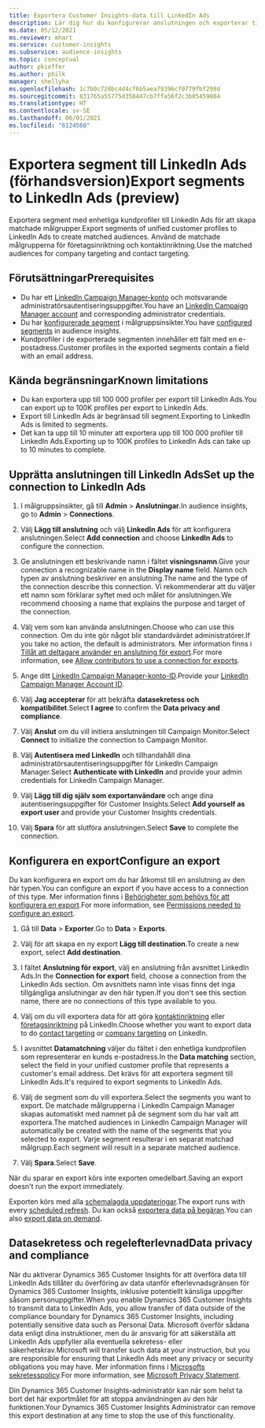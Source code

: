 ```yaml
---
title: Exportera Customer Insights-data till LinkedIn Ads
description: Lär dig hur du konfigurerar anslutningen och exporterar till LinkedIn Ads.
ms.date: 05/12/2021
ms.reviewer: mhart
ms.service: customer-insights
ms.subservice: audience-insights
ms.topic: conceptual
author: pkieffer
ms.author: philk
manager: shellyha
ms.openlocfilehash: 1c7b0c728bc4d4cf6b5aea79396cf0779fbf298d
ms.sourcegitcommit: 831765a55775d358447cb7ffa56f2c3b85459084
ms.translationtype: HT
ms.contentlocale: sv-SE
ms.lasthandoff: 06/01/2021
ms.locfileid: "6124560"
---
```

# <a name="export-segments-to-linkedin-ads-preview"></a><span data-ttu-id="e7ff0-103">Exportera segment till LinkedIn Ads (förhandsversion)</span><span class="sxs-lookup"><span data-stu-id="e7ff0-103">Export segments to LinkedIn Ads (preview)</span></span>

<span data-ttu-id="e7ff0-104">Exportera segment med enhetliga kundprofiler till LinkedIn Ads för att skapa matchade målgrupper.</span><span class="sxs-lookup"><span data-stu-id="e7ff0-104">Export segments of unified customer profiles to LinkedIn Ads to create matched audiences.</span></span> <span data-ttu-id="e7ff0-105">Använd de matchade målgrupperna för företagsinriktning och kontaktinriktning.</span><span class="sxs-lookup"><span data-stu-id="e7ff0-105">Use the matched audiences for company targeting and contact targeting.</span></span>

## <a name="prerequisites"></a><span data-ttu-id="e7ff0-106">Förutsättningar</span><span class="sxs-lookup"><span data-stu-id="e7ff0-106">Prerequisites</span></span>

-   <span data-ttu-id="e7ff0-107">Du har ett [LinkedIn Campaign Manager-konto](https://business.linkedin.com/marketing-solutions/ads) och motsvarande administratörsautentiseringsuppgifter.</span><span class="sxs-lookup"><span data-stu-id="e7ff0-107">You have an [LinkedIn Campaign Manager account](https://business.linkedin.com/marketing-solutions/ads) and corresponding administrator credentials.</span></span>
-   <span data-ttu-id="e7ff0-108">Du har [konfigurerade segment](segments.md) i målgruppsinsikter.</span><span class="sxs-lookup"><span data-stu-id="e7ff0-108">You have [configured segments](segments.md) in audience insights.</span></span>
-   <span data-ttu-id="e7ff0-109">Kundprofiler i de exporterade segmenten innehåller ett fält med en e-postadress.</span><span class="sxs-lookup"><span data-stu-id="e7ff0-109">Customer profiles in the exported segments contain a field with an email address.</span></span>

## <a name="known-limitations"></a><span data-ttu-id="e7ff0-110">Kända begränsningar</span><span class="sxs-lookup"><span data-stu-id="e7ff0-110">Known limitations</span></span>

- <span data-ttu-id="e7ff0-111">Du kan exportera upp till 100 000 profiler per export till LinkedIn Ads.</span><span class="sxs-lookup"><span data-stu-id="e7ff0-111">You can export up to 100K profiles per export to LinkedIn Ads.</span></span>
- <span data-ttu-id="e7ff0-112">Export till LinkedIn Ads är begränsad till segment.</span><span class="sxs-lookup"><span data-stu-id="e7ff0-112">Exporting to LinkedIn Ads is limited to segments.</span></span>
- <span data-ttu-id="e7ff0-113">Det kan ta upp till 10 minuter att exportera upp till 100 000 profiler till LinkedIn Ads.</span><span class="sxs-lookup"><span data-stu-id="e7ff0-113">Exporting up to 100K profiles to LinkedIn Ads can take up to 10 minutes to complete.</span></span> 

## <a name="set-up-the-connection-to-linkedin-ads"></a><span data-ttu-id="e7ff0-114">Upprätta anslutningen till LinkedIn Ads</span><span class="sxs-lookup"><span data-stu-id="e7ff0-114">Set up the connection to LinkedIn Ads</span></span>

1. <span data-ttu-id="e7ff0-115">I målgruppsinsikter, gå till **Admin** > **Anslutningar**.</span><span class="sxs-lookup"><span data-stu-id="e7ff0-115">In audience insights, go to **Admin** > **Connections**.</span></span>

1. <span data-ttu-id="e7ff0-116">Välj **Lägg till anslutning** och välj **LinkedIn Ads** för att konfigurera anslutningen.</span><span class="sxs-lookup"><span data-stu-id="e7ff0-116">Select **Add connection** and choose **LinkedIn Ads** to configure the connection.</span></span>

1. <span data-ttu-id="e7ff0-117">Ge anslutningen ett beskrivande namn i fältet **visningsnamn**.</span><span class="sxs-lookup"><span data-stu-id="e7ff0-117">Give your connection a recognizable name in the **Display name** field.</span></span> <span data-ttu-id="e7ff0-118">Namn och typen av anslutning beskriver en anslutning.</span><span class="sxs-lookup"><span data-stu-id="e7ff0-118">The name and the type of the connection describe this connection.</span></span> <span data-ttu-id="e7ff0-119">Vi rekommenderar att du väljer ett namn som förklarar syftet med och målet för anslutningen.</span><span class="sxs-lookup"><span data-stu-id="e7ff0-119">We recommend choosing a name that explains the purpose and target of the connection.</span></span>

1. <span data-ttu-id="e7ff0-120">Välj vem som kan använda anslutningen.</span><span class="sxs-lookup"><span data-stu-id="e7ff0-120">Choose who can use this connection.</span></span> <span data-ttu-id="e7ff0-121">Om du inte gör något blir standardvärdet administratörer.</span><span class="sxs-lookup"><span data-stu-id="e7ff0-121">If you take no action, the default is administrators.</span></span> <span data-ttu-id="e7ff0-122">Mer information finns i [Tillåt att deltagare använder en anslutning för export](connections.md#allow-contributors-to-use-a-connection-for-exports).</span><span class="sxs-lookup"><span data-stu-id="e7ff0-122">For more information, see [Allow contributors to use a connection for exports](connections.md#allow-contributors-to-use-a-connection-for-exports).</span></span>

1. <span data-ttu-id="e7ff0-123">Ange ditt [LinkedIn Campaign Manager-konto-ID](https://www.linkedin.com/help/lms/answer/a424270).</span><span class="sxs-lookup"><span data-stu-id="e7ff0-123">Provide your [LinkedIn Campaign Manager Account ID](https://www.linkedin.com/help/lms/answer/a424270).</span></span>

1. <span data-ttu-id="e7ff0-124">Välj **Jag accepterar** för att bekräfta **datasekretess och kompatibilitet**.</span><span class="sxs-lookup"><span data-stu-id="e7ff0-124">Select **I agree** to confirm the **Data privacy and compliance**.</span></span>

1. <span data-ttu-id="e7ff0-125">Välj **Anslut** om du vill initiera anslutningen till Campaign Monitor.</span><span class="sxs-lookup"><span data-stu-id="e7ff0-125">Select **Connect** to initialize the connection to Campaign Monitor.</span></span>

1. <span data-ttu-id="e7ff0-126">Välj **Autentisera med LinkedIn** och tillhandahåll dina administratörsautentiseringsuppgifter för LinkedIn Campaign Manager.</span><span class="sxs-lookup"><span data-stu-id="e7ff0-126">Select **Authenticate with LinkedIn** and provide your admin credentials for LinkedIn Campaign Manager.</span></span>

1. <span data-ttu-id="e7ff0-127">Välj **Lägg till dig själv som exportanvändare** och ange dina autentiseringsuppgifter för Customer Insights.</span><span class="sxs-lookup"><span data-stu-id="e7ff0-127">Select **Add yourself as export user** and provide your Customer Insights credentials.</span></span>

1. <span data-ttu-id="e7ff0-128">Välj **Spara** för att slutföra anslutningen.</span><span class="sxs-lookup"><span data-stu-id="e7ff0-128">Select **Save** to complete the connection.</span></span>

## <a name="configure-an-export"></a><span data-ttu-id="e7ff0-129">Konfigurera en export</span><span class="sxs-lookup"><span data-stu-id="e7ff0-129">Configure an export</span></span>

<span data-ttu-id="e7ff0-130">Du kan konfigurera en export om du har åtkomst till en anslutning av den här typen.</span><span class="sxs-lookup"><span data-stu-id="e7ff0-130">You can configure an export if you have access to a connection of this type.</span></span> <span data-ttu-id="e7ff0-131">Mer information finns i [Behörigheter som behövs för att konfigurera en export](export-destinations.md#set-up-a-new-export).</span><span class="sxs-lookup"><span data-stu-id="e7ff0-131">For more information, see [Permissions needed to configure an export](export-destinations.md#set-up-a-new-export).</span></span>

1. <span data-ttu-id="e7ff0-132">Gå till **Data** > **Exporter**.</span><span class="sxs-lookup"><span data-stu-id="e7ff0-132">Go to **Data** > **Exports**.</span></span>

1. <span data-ttu-id="e7ff0-133">Välj för att skapa en ny export **Lägg till destination**.</span><span class="sxs-lookup"><span data-stu-id="e7ff0-133">To create a new export, select **Add destination**.</span></span>

1. <span data-ttu-id="e7ff0-134">I fältet **Anslutning för export**, välj en anslutning från avsnittet LinkedIn Ads.</span><span class="sxs-lookup"><span data-stu-id="e7ff0-134">In the **Connection for export** field, choose a connection from the LinkedIn Ads section.</span></span> <span data-ttu-id="e7ff0-135">Om avsnittets namn inte visas finns det inga tillgängliga anslutningar av den här typen.</span><span class="sxs-lookup"><span data-stu-id="e7ff0-135">If you don't see this section name, there are no connections of this type available to you.</span></span>

1. <span data-ttu-id="e7ff0-136">Välj om du vill exportera data för att göra [kontaktinriktning](https://business.linkedin.com/marketing-solutions/ad-targeting/contact-targeting) eller [företagsinriktning](https://business.linkedin.com/marketing-solutions/ad-targeting/account-targeting) på LinkedIn.</span><span class="sxs-lookup"><span data-stu-id="e7ff0-136">Choose whether you want to export data to do [contact targeting](https://business.linkedin.com/marketing-solutions/ad-targeting/contact-targeting) or [company targeting](https://business.linkedin.com/marketing-solutions/ad-targeting/account-targeting) on LinkedIn.</span></span> 

1. <span data-ttu-id="e7ff0-137">I avsnittet **Datamatchning** väljer du fältet i den enhetliga kundprofilen som representerar en kunds e-postadress.</span><span class="sxs-lookup"><span data-stu-id="e7ff0-137">In the **Data matching** section, select the field in your unified customer profile that represents a customer's email address.</span></span> <span data-ttu-id="e7ff0-138">Det krävs för att exportera segment till LinkedIn Ads.</span><span class="sxs-lookup"><span data-stu-id="e7ff0-138">It's required to export segments to LinkedIn Ads.</span></span>

1. <span data-ttu-id="e7ff0-139">Välj de segment som du vill exportera.</span><span class="sxs-lookup"><span data-stu-id="e7ff0-139">Select the segments you want to export.</span></span> <span data-ttu-id="e7ff0-140">De matchade målgrupperna i LinkedIn Campaign Manager skapas automatiskt med namnet på de segment som du har valt att exportera.</span><span class="sxs-lookup"><span data-stu-id="e7ff0-140">The matched audiences in LinkedIn Campaign Manager will automatically be created with the name of the segments that you selected to export.</span></span> <span data-ttu-id="e7ff0-141">Varje segment resulterar i en separat matchad målgrupp.</span><span class="sxs-lookup"><span data-stu-id="e7ff0-141">Each segment will result in a separate matched audience.</span></span> 

1. <span data-ttu-id="e7ff0-142">Välj **Spara**.</span><span class="sxs-lookup"><span data-stu-id="e7ff0-142">Select **Save**.</span></span>

<span data-ttu-id="e7ff0-143">När du sparar en export körs inte exporten omedelbart.</span><span class="sxs-lookup"><span data-stu-id="e7ff0-143">Saving an export doesn't run the export immediately.</span></span>

<span data-ttu-id="e7ff0-144">Exporten körs med alla [schemalagda uppdateringar](system.md#schedule-tab).</span><span class="sxs-lookup"><span data-stu-id="e7ff0-144">The export runs with every [scheduled refresh](system.md#schedule-tab).</span></span> <span data-ttu-id="e7ff0-145">Du kan också [exportera data på begäran](export-destinations.md#run-exports-on-demand).</span><span class="sxs-lookup"><span data-stu-id="e7ff0-145">You can also [export data on demand](export-destinations.md#run-exports-on-demand).</span></span> 


## <a name="data-privacy-and-compliance"></a><span data-ttu-id="e7ff0-146">Datasekretess och regelefterlevnad</span><span class="sxs-lookup"><span data-stu-id="e7ff0-146">Data privacy and compliance</span></span>

<span data-ttu-id="e7ff0-147">När du aktiverar Dynamics 365 Customer Insights för att överföra data till LinkedIn Ads tillåter du överföring av data utanför efterlevnadsgränsen för Dynamics 365 Customer Insights, inklusive potentiellt känsliga uppgifter såsom personuppgifter.</span><span class="sxs-lookup"><span data-stu-id="e7ff0-147">When you enable Dynamics 365 Customer Insights to transmit data to LinkedIn Ads, you allow transfer of data outside of the compliance boundary for Dynamics 365 Customer Insights, including potentially sensitive data such as Personal Data.</span></span> <span data-ttu-id="e7ff0-148">Microsoft överför sådana data enligt dina instruktioner, men du är ansvarig för att säkerställa att LinkedIn Ads uppfyller alla eventuella sekretess- eller säkerhetskrav.</span><span class="sxs-lookup"><span data-stu-id="e7ff0-148">Microsoft will transfer such data at your instruction, but you are responsible for ensuring that LinkedIn Ads meet any privacy or security obligations you may have.</span></span> <span data-ttu-id="e7ff0-149">Mer information finns i [Microsofts sekretesspolicy](https://go.microsoft.com/fwlink/?linkid=396732).</span><span class="sxs-lookup"><span data-stu-id="e7ff0-149">For more information, see [Microsoft Privacy Statement](https://go.microsoft.com/fwlink/?linkid=396732).</span></span>

<span data-ttu-id="e7ff0-150">Din Dynamics 365 Customer Insights-administratör kan när som helst ta bort det här exportmålet för att stoppa användningen av den här funktionen.</span><span class="sxs-lookup"><span data-stu-id="e7ff0-150">Your Dynamics 365 Customer Insights Administrator can remove this export destination at any time to stop the use of this functionality.</span></span>
